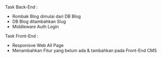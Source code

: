 Task Back-End : 
- Rombak Blog dimulai dari DB Blog
- DB Blog ditambahkan Slug
- Middleware Auth Login 

Task Front-End :
- Responisve Web All Page 
- Menambahkan Fitur yang belum ada & tambahkan pada Front-End CMS
